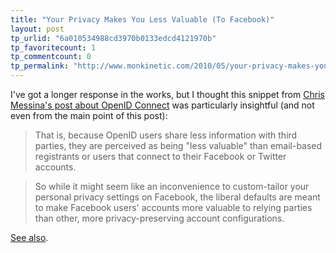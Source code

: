 ```yaml
---
title: "Your Privacy Makes You Less Valuable (To Facebook)"
layout: post
tp_urlid: "6a010534988cd3970b0133edcd4121970b"
tp_favoritecount: 1
tp_commentcount: 0
tp_permalink: "http://www.monkinetic.com/2010/05/your-privacy-makes-you-less-valuable-to-facebook.html"
---
```

I've got a longer response in the works, but I thought this snippet from [Chris Messina's post about OpenID Connect](http://factoryjoe.com/blog/2010/05/16/combing-openid-and-oauth-with-openid-connect/) was particularly insightful (and not even from the main point of this post):

>That is, because OpenID users share less information with third parties, they are perceived as being "less valuable" than email-based registrants or users that connect to their Facebook or Twitter accounts.

>So while it might seem like an inconvenience to custom-tailor your personal privacy settings on Facebook, the liberal defaults are meant to make Facebook users' accounts more valuable to relying parties than other, more privacy-preserving account configurations.

[See also](http://www.monkinetic.com/2010/05/facebook-privacy-and-forced-transparency.html).
